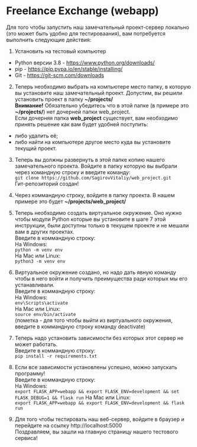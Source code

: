 # Freelance Exchange (webapp)

Для того чтобы запустить наш замечательный проект-сервер локально (это может
быть удобно для тестироваания), вам потребуется выполнить следующие действия:

1. Установить на тестовый компьютер
- Python версии 3.8 - https://www.python.org/downloads/
- pip - https://pip.pypa.io/en/stable/installing/
- Git - https://git-scm.com/downloads

2. Теперь необходимо выбрать на компьютере место папку, в которую вы установите
наш замечательный проект. Допустим, вы решили установить проект в папку
**~/projects/**\
**Внимание!** Обязательно убедитесь что в этой папке (в примере это
**~/projects/**) нет дочерней папки web_project.\
Если дочерняя папка
**web_project** существует, вам необходимо принять решение как вам будет удобней
поступить:
- либо удалить её;
- либо найти на компьютере другое место куда вы установите текущий проект.

3. Теперь вы должны развернуть в этой папке копию нашего замечательного проекта.
Войдите в папку которую вы выбрали через командную строку и введите команду:\
`git clone https://github.com/SagirovVitaliy/web_project.git`\
Гит-репозиторий создан!

4. Через коммандную строку, войдите в папку проекта. В нашем примере это будет
**~/projects/web_project/**

5. Теперь необходимо создать виртуальное окружение. Оно нужно чтобы модули
Python которые вы установите в шаге 7 этой инструкции, были доступны только в
текущем проекте и не мешали вам в других проектах.\
Введите в коммандную строку:\
На Windows:\
`python -m venv env`\
На Mac или Linux:\
`python3 -m venv env`

6. Виртуальное окружение создано, но надо дать явную команду чтобы в него войти
и получить преимущества ради которых мы его устанавливали.\
Введите в коммандную строку:\
На Windows:\
`env\Scripts\activate`\
На Mac или Linux:\
`source env/bin/activate`\
(пометка - для того чтобы выйти из виртуального окружения, введите в коммандную
строку команду deactivate)

7. Теперь надо установить зависимости без которых этот сервер не может
работать.\
Введите в коммандную строку:\
`pip install -r requirements.txt`

8. Если все зависимости установлены успешно, можно запускать программу!\
Введите в коммандную строку:\
На Windows:\
`export FLASK_APP=webapp && export FLASK_ENV=development && set FLASK_DEBUG=1 && flask run`
На Mac или Linux:\
`export FLASK_APP=webapp && export FLASK_ENV=development && flask run`

9. Для того чтобы тестировать наш веб-сервер, войдите в браузер и перейдите на
ссылку http://localhost:5000 \
Поздравляем, вы зашли на главную страницу нашего тестового сервиса!
